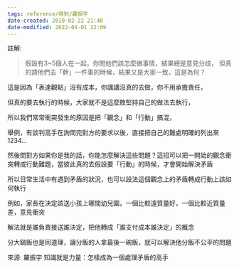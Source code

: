 ```yaml
---
tags: reference/得到/羅振宇 
date-created: 2019-02-22 21:48
date-modified: 2022-04-01 22:09
---
```


註解: 

>假設有3~5個人在一起，你問他們該怎麼做事情，結果總是意見分歧，
但真的請他們去「幹」一件事的時候，結果又是大家一致，這是為何？

這是因為「表達觀點」沒有成本，你講講沒真的去做，你不用承擔責任，

但真的要去執行的時候，大家就不是這麼敢堅持自己的做法去執行，

所以我們常常衝突發生的原因是把「觀念」和「行動」搞混，

舉例，有談判高手在詢問完對方的要求以後，直接把自己的難處明確的列出來1234...

然後問對方如果你是我的話，你能怎麼解決這些問題？這招可以把一開始的觀念衝突轉成行動難題，當彼此真的去假設要「行動」的時候，才會開始解決矛盾

所以日常生活中有遇到矛盾的狀況，也可以設法這個觀念上的矛盾轉成行動上該如何執行

例如，家長在決定該送小孩上哪間幼兒園，一個比較遠質量好，一個比較近質量差，意見衝突

解法就是誰負責接送誰決定，把他轉成「誰支付成本誰決定」的概念

分大鍋飯也是同道理，讓分飯的人拿最後一碗飯，就可以解決他分飯不公平的問題

來源: 羅振宇 知識就是力量：怎樣成為一個處理矛盾的高手
